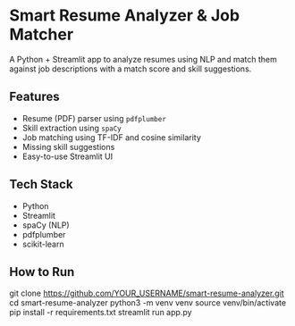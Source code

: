 # Smart Resume Analyzer & Job Matcher

A Python + Streamlit app to analyze resumes using NLP and match them against job descriptions with a match score and skill suggestions.

## Features

- Resume (PDF) parser using `pdfplumber`
- Skill extraction using `spaCy`
- Job matching using TF-IDF and cosine similarity
- Missing skill suggestions
- Easy-to-use Streamlit UI

## Tech Stack

- Python
- Streamlit
- spaCy (NLP)
- pdfplumber
- scikit-learn

## How to Run

git clone https://github.com/YOUR_USERNAME/smart-resume-analyzer.git
cd smart-resume-analyzer
python3 -m venv venv
source venv/bin/activate
pip install -r requirements.txt
streamlit run app.py
